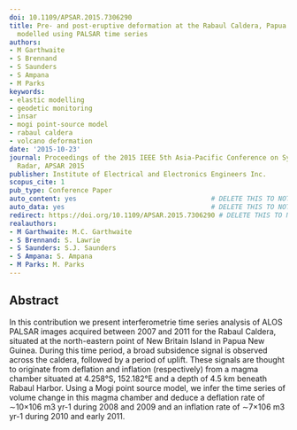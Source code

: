 ```yaml
---
doi: 10.1109/APSAR.2015.7306290
title: Pre- and post-eruptive deformation at the Rabaul Caldera, Papua New Guinea
  modelled using PALSAR time series
authors:
- M Garthwaite
- S Brennand
- S Saunders
- S Ampana
- M Parks
keywords:
- elastic modelling
- geodetic monitoring
- insar
- mogi point-source model
- rabaul caldera
- volcano deformation
date: '2015-10-23'
journal: Proceedings of the 2015 IEEE 5th Asia-Pacific Conference on Synthetic Aperture
  Radar, APSAR 2015
publisher: Institute of Electrical and Electronics Engineers Inc.
scopus_cite: 1
pub_type: Conference Paper
auto_content: yes                                  # DELETE THIS TO NOT AUTO GENERATE CONTENT
auto_data: yes                                     # DELETE THIS TO NOT AUTO GENERATE METADATA
redirect: https://doi.org/10.1109/APSAR.2015.7306290 # DELETE THIS TO NOT REDIRECT
realauthors:
- M Garthwaite: M.C. Garthwaite
- S Brennand: S. Lawrie
- S Saunders: S.J. Saunders
- S Ampana: S. Ampana
- M Parks: M. Parks
---
```



## Abstract
In this contribution we present interferometrie time series analysis of ALOS PALSAR images acquired between 2007 and 2011 for the Rabaul Caldera, situated at the north-eastern point of New Britain Island in Papua New Guinea. During this time period, a broad subsidence signal is observed across the caldera, followed by a period of uplift. These signals are thought to originate from deflation and inflation (respectively) from a magma chamber situated at 4.258°S, 152.182°E and a depth of 4.5 km beneath Rabaul Harbor. Using a Mogi point source model, we infer the time series of volume change in this magma chamber and deduce a deflation rate of ∼10×106 m3 yr-1 during 2008 and 2009 and an inflation rate of ∼7×106 m3 yr-1 during 2010 and early 2011.
